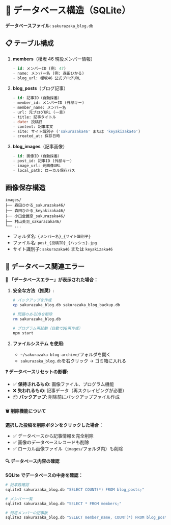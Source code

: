 # 💾 データベース構造（SQLite）

**データベースファイル**: `sakurazaka_blog.db`

## 📋 テーブル構成

1. **members**（櫻坂 46 現役メンバー情報）

   ```sql
   - id: メンバーID (例: 47)
   - name: メンバー名 (例: 森田ひかる)
   - blog_url: 櫻坂46 公式ブログURL
   ```

2. **blog_posts**（ブログ記事）

   ```sql
   - id: 記事ID（自動採番）
   - member_id: メンバーID (外部キー)
   - member_name: メンバー名
   - url: 元ブログURL (一意)
   - title: 記事タイトル
   - date: 投稿日
   - content: 記事本文
   - site: サイト識別子 ('sakurazaka46' または 'keyakizaka46')
   - created_at: 保存日時
   ```

3. **blog_images**（記事画像）
   ```sql
   - id: 画像ID（自動採番）
   - post_id: 記事ID (外部キー)
   - image_url: 元画像URL
   - local_path: ローカル保存パス
   ```

## 画像保存構造

```
images/
├── 森田ひかる_sakurazaka46/
├── 森田ひかる_keyakizaka46/
├── 小田倉麗奈_sakurazaka46/
├── 村山美羽_sakurazaka46/
└── ...
```

- フォルダ名: `{メンバー名}_{サイト識別子}`
- ファイル名: `post_{投稿ID}_{ハッシュ}.jpg`
- サイト識別子: `sakurazaka46` または `keyakizaka46`

## 💾 データベース関連エラー

**🚨 「データベースエラー」が表示された場合：**

1. **安全な方法（推奨）**:

   ```bash
   # バックアップを作成
   cp sakurazaka_blog.db sakurazaka_blog_backup.db

   # 問題のあるDBを削除
   rm sakurazaka_blog.db

   # プログラム再起動（自動でDB再作成）
   npm start
   ```

2. **ファイルシステム を使用**:
   - `~/sakurazaka-blog-archive/`フォルダを開く
   - `sakurazaka_blog.db`を右クリック → ゴミ箱に入れる

**❓ データベースリセットの影響:**

- ✅ **保持されるもの**: 画像ファイル、プログラム機能
- ❌ **失われるもの**: 記事データ（再スクレイピングが必要）
- 📦 **バックアップ**: 削除前にバックアップファイル作成

#### 🗑️ 削除機能について

**選択した投稿を削除ボタンをクリックした場合：**

- ✅ データベースから記事情報を完全削除
- ✅ 画像のデータベースレコードも削除
- ✅ ローカル画像ファイル（`images/`フォルダ内）も削除

#### 🔍 データベース内容の確認

**SQLite でデータベースの中身を確認：**

```bash
# 記事数確認
sqlite3 sakurazaka_blog.db "SELECT COUNT(*) FROM blog_posts;"

# メンバー一覧
sqlite3 sakurazaka_blog.db "SELECT * FROM members;"

# 特定メンバーの記事数
sqlite3 sakurazaka_blog.db "SELECT member_name, COUNT(*) FROM blog_posts GROUP BY member_id;"
```
